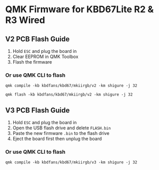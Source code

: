 # QMK Firmware for KBD67Lite R2 & R3 Wired


## V2 PCB Flash Guide

1. Hold `ESC` and plug the board in
2. Clear EEPROM in QMK Toolbox
3. Flash the firmware

### Or use QMK CLI to flash
`qmk compile -kb kbdfans/kbd67/mkiirgb/v2 -km shigure -j 32`

`qmk flash -kb kbdfans/kbd67/mkiirgb/v2 -km shigure -j 32`

## V3 PCB Flash Guide

1. Hold `ESC` and plug the board in
2. Open the USB flash drive and delete `FLASH.bin`
3. Paste the new firmware `.bin` to the flash drive
4. Eject the board first then unplug the board

### Or use QMK CLI to flash
`qmk compile -kb kbdfans/kbd67/mkiirgb/v3 -km shigure -j 32`